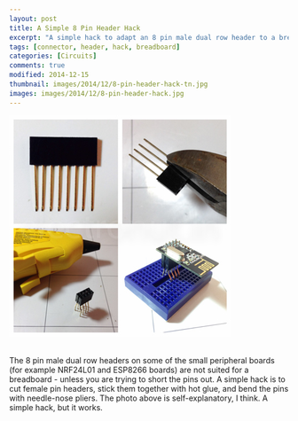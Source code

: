 ```yaml
---
layout: post
title: A Simple 8 Pin Header Hack
excerpt: "A simple hack to adapt an 8 pin male dual row header to a breadboard."
tags: [connector, header, hack, breadboard]
categories: [Circuits]
comments: true
modified: 2014-12-15
thumbnail: images/2014/12/8-pin-header-hack-tn.jpg
images: images/2014/12/8-pin-header-hack.jpg
---
```


![sensor data](/images/2014/12/8-pin-header-hack.jpg "8 Pin Header Hack")
<br />
<br />

The 8 pin male dual row headers on some of the small peripheral
boards (for example NRF24L01 and ESP8266 boards) are not suited for a
breadboard - unless you are trying to short the pins out. A simple
hack is to cut female pin headers, stick them together with hot glue,
and bend the pins with needle-nose pliers. The photo above is
self-explanatory, I think. A simple hack, but it works.
